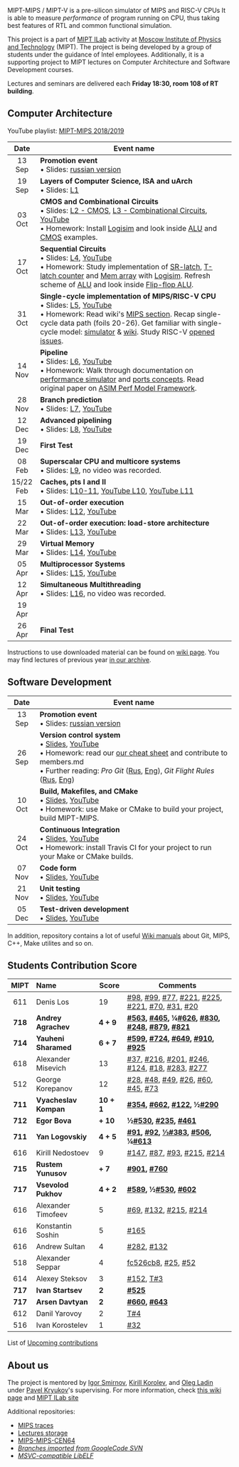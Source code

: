 MIPT-MIPS / MIPT-V is a pre-silicon simulator of MIPS and RISC-V CPUs It is able to measure _performance_ of program running on CPU, thus taking best features of RTL and common functional simulation.

This project is a part of [MIPT ILab](https://mipt-ilab.github.io/) activity at [Moscow Institute of Physics and Technology](http://phystech.edu/) (MIPT).
The project is being developed by a group of students under the guidance of Intel employees.
Additionally, it is a supporting project to MIPT lectures on Computer Architecture and Software Development courses.

Lectures and seminars are delivered each **Friday 18:30, room 108 of RT building**.

## Computer Architecture
YouTube playlist: [MIPT-MIPS 2018/2019](https://www.youtube.com/playlist?list=PLhJz09Rm90Dowrv0kKhryUSSXUsI1N7Kq)

Date | Event name
:----: | ----------------------------
13 Sep | **Promotion event**<br/> • Slides: [russian version](https://github.com/MIPT-ILab/ca-lectures/blob/master/mipt-mips/2018/Promotion.pptx?raw=true)
19 Sep | **Layers of Computer Science, ISA and uArch**<br/> • Slides: [L1](https://github.com/MIPT-ILab/ca-lectures/blob/master/mipt-mips/2018/Lecture%201%20-%20Layers%20of%20Computer%20Science.pptx?raw=true)
03 Oct | **CMOS and Combinational Circuits**<br/> • Slides: [L2 - CMOS](https://github.com/MIPT-ILab/ca-lectures/blob/master/mipt-mips/2018/Lecture%202%20-%20Integrated%20Circuits%20Basics.pptx?raw=true), [L3 - Combinational Circuits](https://github.com/MIPT-ILab/ca-lectures/blob/master/mipt-mips/2018/Lecture%203%20-%20Combinational%20Circuits.pptx?raw=true), [YouTube](https://youtu.be/zDldV01U5MQ) <br/> • Homework: Install [Logisim](http://www.cburch.com/logisim/index.html) and look inside [ALU](https://github.com/MIPT-ILab/ca-lectures/blob/master/logisim/alu.circ) and [CMOS](https://github.com/MIPT-ILab/ca-lectures/blob/master/logisim/cmos.circ) examples.
17 Oct | **Sequential Circuits**<br/> • Slides: [L4](https://github.com/MIPT-ILab/ca-lectures/blob/master/mipt-mips/2018/Lecture%204%20-%20Sequential%20Circuits.pptx?raw=true), [YouTube](https://youtu.be/SlFY1iJ-63Q) <br/> • Homework: Study implementation of [SR-latch](https://github.com/MIPT-ILab/ca-lectures/blob/master/logisim/rs.circ), [T-latch counter](https://github.com/MIPT-ILab/ca-lectures/blob/master/logisim/counter.circ) and [Mem array](https://github.com/MIPT-ILab/ca-lectures/blob/master/logisim/array2x4.circ) with [Logisim](http://www.cburch.com/logisim/index.html). Refresh scheme of [ALU](https://github.com/MIPT-ILab/ca-lectures/blob/master/logisim/alu.circ) and look inside [Flip-flop ALU](https://github.com/MIPT-ILab/ca-lectures/blob/master/logisim/alu-filp-flop.circ).
31 Oct | **Single-cycle implementation of MIPS/RISC-V CPU**<br/> • Slides: [L5](https://github.com/MIPT-ILab/ca-lectures/blob/master/mipt-mips/2018/Lecture%205%20-%20Single-cycle%20implementation%20of%20MIPS%20CPU.pptx?raw=true), [YouTube](https://youtu.be/_okzQg7OxP0) <br/> • Homework: Read wiki's [MIPS section](https://github.com/MIPT-ILab/mipt-mips/wiki#mips). Recap single-cycle data path (foils 20-26). Get familiar with single-cycle model: [simulator](https://github.com/MIPT-ILab/mipt-mips/tree/master/simulator) & [wiki](https://github.com/MIPT-ILab/mipt-mips/wiki/Functional-Simulator). Study RISC-V [opened issues](https://github.com/MIPT-ILab/mipt-mips/issues?q=is:issue+is:open+sort:updated-asc+label:%22S1+%E2%80%94+ISA%22+no:assignee).
14 Nov | **Pipeline**<br/> • Slides: [L6](https://github.com/MIPT-ILab/ca-lectures/blob/master/mipt-mips/2018/Lecture%206%20-%20Pipelining.pptx?raw=true), [YouTube](https://youtu.be/QHj2fBxSpUU) <br/> • Homework: Walk through documentation on [performance simulator](https://github.com/MIPT-ILab/mipt-mips/wiki/Performance-simulator) and [ports concepts](https://github.com/MIPT-ILab/mipt-mips/wiki/Communication-between-modules-through-ports). Read original paper on [ASIM Perf Model Framework](http://www.ckluk.org/ck/papers/asim_ieeecomputer.pdf).
28 Nov | **Branch prediction**<br/> • Slides: [L7](https://github.com/MIPT-ILab/ca-lectures/blob/master/mipt-mips/2018/Lecture%207%20-%20Branch%20prediction.pptx?raw=true), [YouTube](https://youtu.be/XzfcQ8VgnU8)
12 Dec | **Advanced pipelining**<br/> • Slides: [L8](https://github.com/MIPT-ILab/ca-lectures/blob/master/mipt-mips/2018/Lecture%208%20-%20Advanced%20Pipelining.pptx?raw=true), [YouTube](https://youtu.be/pUw2sU9RZSY)
19 Dec | **First Test**
08 Feb | **Superscalar CPU and multicore systems**<br/> • Slides: [L9](https://github.com/MIPT-ILab/ca-lectures/blob/master/mipt-mips/2018/Lecture%209%20-%20Superscalar%20CPU%20and%20multicore%20systems.pptx?raw=true), no video was recorded.
15/22<br/>Feb | **Caches, pts I and II**<br/> • Slides: [L10-11](https://github.com/MIPT-ILab/ca-lectures/blob/master/mipt-mips/2018/Lecture%2011%20-%20Caches%2C%20part%202.pptx), [YouTube L10](https://youtu.be/S8FopsF86VQ), [YouTube L11](https://youtu.be/twQdcDt94DM)
15 Mar | **Out-of-order execution**<br/> • Slides: [L12](https://github.com/MIPT-ILab/ca-lectures/blob/master/mipt-mips/2018/Lecture%2012%20-%20Out-of-order%20execution.pptx?raw=true), [YouTube](https://youtu.be/rmnHFtVwjBY)
22 Mar | **Out-of-order execution: load-store architecture**<br/> • Slides: [L13](https://github.com/MIPT-ILab/ca-lectures/blob/master/mipt-mips/2018/Lecture%2013%20-%20Load-Store%20Architecture.pptx?raw=true), [YouTube](https://youtu.be/zMAlhLq5O3I)
29 Mar | **Virtual Memory**<br/> • Slides: [L14](https://github.com/MIPT-ILab/ca-lectures/blob/master/mipt-mips/2018/Lecture%2014%20-%20Virtual%20Memory.pptx?raw=true), [YouTube](https://youtu.be/WiobWMd4tuo)
05 Apr | **Multiprocessor Systems**<br/> • Slides: [L15](https://github.com/MIPT-ILab/ca-lectures/blob/master/mipt-mips/2018/Lecture%2015%20-%20Multiprocessor%20Systems.pptx?raw=true), [YouTube](https://youtu.be/_QSnEvSbyc4)
12 Apr | **Simultaneous Multithreading**<br/> • Slides: [L16](https://github.com/MIPT-ILab/ca-lectures/blob/master/mipt-mips/2018/Lecture%2016%20-%20Simultaneous%20Multithreading.pptx?raw=true), no video was recorded.
19 Apr |
26 Apr | **Final Test**

Instructions to use downloaded material can be found on [wiki page](https://github.com/MIPT-ILab/mipt-mips/wiki/Instructions-to-use-downloaded-lectures).
You may find lectures of previous year [in our archive](https://github.com/MIPT-ILab/mipt-mips/wiki/Lectures-on-Computer-Architecture-in-2017).

## Software Development

Date | Event name
:----: | ----------------------------
13 Sep | **Promotion event**<br/> • Slides: [russian version](https://github.com/MIPT-ILab/ca-lectures/blob/master/mipt-mips/2018/Promotion.pptx?raw=true)
26 Sep | **Version control system**<br/> • [Slides](https://github.com/MIPT-ILab/sd-lectures/blob/master/mipt-mips/2018/Lecture%201%20-%20Introduction.%20Version%20Control%20System.pptx?raw=true), [YouTube](https://www.youtube.com/watch?v=HOeMi9dRD58)<br/> • Homework: read our [our cheat sheet](https://github.com/MIPT-ILab/mipt-mips/wiki/Git-&-GitHub-cheat-sheet) and contribute to members.md<br/> • Further reading: *Pro Git* ([Rus](https://git-scm.com/book/ru/v2), [Eng](https://git-scm.com/book/en/v2)), *Git Flight Rules* ([Rus](https://github.com/k88hudson/git-flight-rules/blob/master/README_ru.md), [Eng](https://github.com/k88hudson/git-flight-rules))
10 Oct | **Build, Makefiles, and CMake**<br/> • [Slides](https://github.com/MIPT-ILab/sd-lectures/blob/master/mipt-mips/2018/Lecture%202%20-%20Build,%20Makefiles,%20CMake.pptx?raw=true), [YouTube](https://youtu.be/2t_qkJ67nAE)<br/> • Homework: use Make or CMake to build your project, build MIPT-MIPS.
24 Oct | **Continuous Integration**<br/> • [Slides](https://github.com/MIPT-ILab/sd-lectures/blob/master/mipt-mips/2018/Lecture%203%20-%20Continious%20Integration.pptx?raw=true), [YouTube](https://youtu.be/H8xRux-Tmm4)<br/> • Homework: install Travis CI for your project to run your Make or CMake builds.
07 Nov | **Code form**<br/> • [Slides](https://github.com/MIPT-ILab/sd-lectures/blob/master/mipt-mips/2018/Lecture%204%20-%20Code%20Form.pptx?raw=true), [YouTube](https://youtu.be/kFZL-WdxN5Q)
21 Nov | **Unit testing**<br/> • [Slides](https://github.com/MIPT-ILab/sd-lectures/blob/master/mipt-mips/2018/Lecture%205%20-%20Unit%20Tests.pptx?raw=true), [YouTube](https://youtu.be/yP6rUwjBEqI)
05 Dec | **Test-driven development**<br/> • [Slides](https://github.com/MIPT-ILab/sd-lectures/blob/master/mipt-mips/2018/Lecture%206%20-%20Test%20Driven%20Development.pptx?raw=true), [YouTube](https://youtu.be/hMmPlqUbeQM)

In addition, repository contains a lot of useful [Wiki manuals](https://github.com/MIPT-ILab/mipt-mips/wiki) about Git, MIPS, C++, Make utilites and so on.

## Students Contribution Score

MIPT | Name | Score | Comments
:----: |:---- | ------------------------------ | ------------------------------
611 | Denis Los | 19 | [#98](https://github.com/MIPT-ILab/mipt-mips/issues/98), [#99](https://github.com/MIPT-ILab/mipt-mips/issues/99), [#77](https://github.com/MIPT-ILab/mipt-mips/issues/77), [#221](https://github.com/MIPT-ILab/mipt-mips/issues/221), [#225](https://github.com/MIPT-ILab/mipt-mips/issues/225), [#221](https://github.com/MIPT-ILab/mipt-mips/issues/221), [#70](https://github.com/MIPT-ILab/mipt-mips/issues/70), [#31](https://github.com/MIPT-ILab/mipt-mips/issues/31), [#20](https://github.com/MIPT-ILab/mipt-mips/issues/20) |
**718** | **Andrey Agrachev** | **4 + 9** | **[#563](https://github.com/MIPT-ILab/mipt-mips/issues/563), [#465](https://github.com/MIPT-ILab/mipt-mips/issues/465), ¼[#626](https://github.com/MIPT-ILab/mipt-mips/issues/626), [#830](https://github.com/MIPT-ILab/mipt-mips/issues/830), [#248](https://github.com/MIPT-ILab/mipt-mips/issues/248), [#879](https://github.com/MIPT-ILab/mipt-mips/issues/879), [#821](https://github.com/MIPT-ILab/mipt-mips/issues/821)** |
**714** | **Yauheni Sharamed** | **6 + 7** | **[#599](https://github.com/MIPT-ILab/mipt-mips/issues/599), [#724](https://github.com/MIPT-ILab/mipt-mips/issues/724), [#649](https://github.com/MIPT-ILab/mipt-mips/issues/649), [#910](https://github.com/MIPT-ILab/mipt-mips/issues/910), [#925](https://github.com/MIPT-ILab/mipt-mips/issues/925)** |
618 | Alexander Misevich | 13 | [#37](https://github.com/MIPT-ILab/mipt-mips/issues/37), [#216](https://github.com/MIPT-ILab/mipt-mips/issues/216), [#201](https://github.com/MIPT-ILab/mipt-mips/issues/201), [#246](https://github.com/MIPT-ILab/mipt-mips/issues/246), [#124](https://github.com/MIPT-ILab/mipt-mips/issues/124), [#18](https://github.com/MIPT-ILab/mipt-mips/issues/18), [#283](https://github.com/MIPT-ILab/mipt-mips/issues/283), [#277](https://github.com/MIPT-ILab/mipt-mips/issues/277) |
512 | George Korepanov | 12 | [#28](https://github.com/MIPT-ILab/mipt-mips/issues/28), [#48](https://github.com/MIPT-ILab/mipt-mips/issues/48), [#49](https://github.com/MIPT-ILab/mipt-mips/issues/49), [#26](https://github.com/MIPT-ILab/mipt-mips/issues/26), [#60](https://github.com/MIPT-ILab/mipt-mips/issues/60), [#45](https://github.com/MIPT-ILab/mipt-mips/issues/45), [#73](https://github.com/MIPT-ILab/mipt-mips/issues/73) |
**711** | **Vyacheslav Kompan** | **10 + 1** | **[#354](https://github.com/MIPT-ILab/mipt-mips/issues/354), [#662](https://github.com/MIPT-ILab/mipt-mips/issues/662), [#122](https://github.com/MIPT-ILab/mipt-mips/issues/122), ½[#290](https://github.com/MIPT-ILab/mipt-mips/issues/290)**  |
**712** | **Egor Bova** | **+ 10** | **½[#530](https://github.com/MIPT-ILab/mipt-mips/issues/530), [#235](https://github.com/MIPT-ILab/mipt-mips/issues/235), [#461](https://github.com/MIPT-ILab/mipt-mips/issues/461)** |
**711** | **Yan Logovskiy** | **4 + 5** | **[#91](https://github.com/MIPT-ILab/mipt-mips/issues/91), [#92](https://github.com/MIPT-ILab/mipt-mips/issues/92), [⅓#383](https://github.com/MIPT-ILab/mipt-mips/issues/383), [#506](https://github.com/MIPT-ILab/mipt-mips/issues/506), ¼[#613](https://github.com/MIPT-ILab/mipt-mips/issues/613)** |
616 | Kirill Nedostoev | 9 | [#147](https://github.com/MIPT-ILab/mipt-mips/issues/147), [#87](https://github.com/MIPT-ILab/mipt-mips/issues/87), [#93](https://github.com/MIPT-ILab/mipt-mips/issues/93), [#215](https://github.com/MIPT-ILab/mipt-mips/issues/215), [#214](https://github.com/MIPT-ILab/mipt-mips/issues/214) |
**715** | **Rustem Yunusov** | **+ 7** | **[#901](https://github.com/MIPT-ILab/mipt-mips/issues/901), [#760](https://github.com/MIPT-ILab/mipt-mips/issues/760)**
**717** | **Vsevolod Pukhov** | **4 + 2** | **[#589](https://github.com/MIPT-ILab/mipt-mips/issues/589), ½[#530](https://github.com/MIPT-ILab/mipt-mips/issues/530), [#602](https://github.com/MIPT-ILab/mipt-mips/issues/602)** |
616 | Alexander Timofeev | 5 | [#69](https://github.com/MIPT-ILab/mipt-mips/issues/69), [#132](https://github.com/MIPT-ILab/mipt-mips/issues/132), [#215](https://github.com/MIPT-ILab/mipt-mips/issues/215), [#214](https://github.com/MIPT-ILab/mipt-mips/issues/214) |
616 | Konstantin Soshin | 5 | [#165](https://github.com/MIPT-ILab/mipt-mips/issues/165) |
616 | Andrew Sultan | 4 | [#282](https://github.com/MIPT-ILab/mipt-mips/issues/282), [#132](https://github.com/MIPT-ILab/mipt-mips/issues/132) |
518 | Alexander Seppar | 4 | [fc526cb8](https://github.com/MIPT-ILab/ca-lectures/commit/fc526cb8f59bc6d9a399f453b417afc45c21012e), [#25](https://github.com/MIPT-ILab/mipt-mips/issues/25), [#52](https://github.com/MIPT-ILab/mipt-mips/issues/52) |
614 | Alexey Steksov | 3 | [#152](https://github.com/MIPT-ILab/mipt-mips/issues/152), [T#3](https://github.com/MIPT-ILab/mips-traces/issues/3) |
**717** | **Ivan Startsev** | **2** | **[#525](https://github.com/MIPT-ILab/mipt-mips/issues/525)** |
**717** | **Arsen Davtyan** | **2** | **[#660](https://github.com/MIPT-ILab/mipt-mips/issues/660), [#643](https://github.com/MIPT-ILab/mipt-mips/issues/643)** |
612 | Danil Yarovoy | 2 | [T#4](https://github.com/MIPT-ILab/mips-traces/issues/4) |
516 | Ivan Korostelev | 1 | [#32](https://github.com/MIPT-ILab/mipt-mips/issues/32) |

List of [Upcoming contributions](https://github.com/MIPT-ILab/mipt-mips/issues/assigned/*)

## About us

The project is mentored by [Igor Smirnov](https://github.com/igorsmir-ilab), [Kirill Korolev](https://github.com/kkorolev), and [Oleg Ladin](https://github.com/olegladin) under [Pavel Kryukov](https://github.com/pavelkryukov)'s supervising. For more information, check [this wiki page](https://github.com/MIPT-ILab/mipt-mips/wiki/About-Us) and [MIPT ILab site](https://mipt.ru/drec/about/ilab/)

Additional repositories:
* [MIPS traces](https://github.com/MIPT-ILab/mips-traces)
* [Lectures storage](https://github.com/MIPT-ILab/ca-lectures)
* [MIPS-MIPS-CEN64](https://github.com/MIPT-ILab/cen64)
* _[Branches imported from GoogleCode SVN](https://github.com/MIPT-ILab/mipt-mips-old-branches)_
* _[MSVC-compatible LibELF](https://github.com/MIPT-ILab/libelf)_
